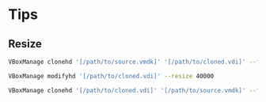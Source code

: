 # Tips

## Resize

```sh
VBoxManage clonehd '[/path/to/source.vmdk]' '[/path/to/cloned.vdi]' --format vdi
```

```sh
VBoxManage modifyhd '[/path/to/cloned.vdi]' --resize 40000
```

```sh
VBoxManage clonehd '[/path/to/cloned.vdi]' '[/path/to/source.vmdk]' --format vmdk
```
